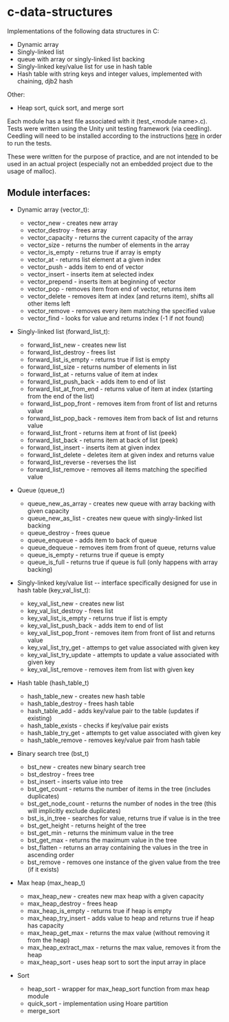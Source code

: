 # c-data-structures
Implementations of the following data structures in C:
  - Dynamic array
  - Singly-linked list
  - queue with array or singly-linked list backing
  - Singly-linked key/value list for use in hash table
  - Hash table with string keys and integer values, implemented with chaining, djb2 hash

Other:
  - Heap sort, quick sort, and merge sort

Each module has a test file associated with it (test_\<module name\>.c). Tests were written using the Unity unit testing framework (via ceedling). Ceedling will need to be installed according to the instructions [here](https://github.com/ThrowTheSwitch/Ceedling) in order to run the tests.

These were written for the purpose of practice, and are not intended to be used in an actual project (especially not an embedded project due to the usage of malloc).

## Module interfaces:
  - Dynamic array (vector_t):
    - vector_new - creates new array
    - vector_destroy - frees array
    - vector_capacity - returns the current capacity of the array
    - vector_size - returns the number of elements in the array
    - vector_is_empty - returns true if array is empty
    - vector_at - returns list element at a given index
    - vector_push - adds item to end of vector
    - vector_insert - inserts item at selected index
    - vector_prepend - inserts item at beginning of vector
    - vector_pop - removes item from end of vector, returns item
    - vector_delete - removes item at index (and returns item), shifts all other items left
    - vector_remove - removes every item matching the specified value
    - vector_find - looks for value and returns index (-1 if not found)
    
  - Singly-linked list (forward_list_t):
    - forward_list_new - creates new list
    - forward_list_destroy - frees list
    - forward_list_is_empty - returns true if list is empty
    - forward_list_size - returns number of elements in list
    - forward_list_at - returns value of item at index
    - forward_list_push_back - adds item to end of list
    - forward_list_at_from_end - returns value of item at index (starting from the end of the list)
    - forward_list_pop_front - removes item from front of list and returns value
    - forward_list_pop_back - removes item from back of list and returns value
    - forward_list_front - returns item at front of list (peek)
    - forward_list_back - returns item at back of list (peek)
    - forward_list_insert - inserts item at given index
    - forward_list_delete - deletes item at given index and returns value
    - forward_list_reverse - reverses the list
    - forward_list_remove - removes all items matching the specified value
    
  - Queue (queue_t)
    - queue_new_as_array - creates new queue with array backing with given capacity
    - queue_new_as_list - creates new queue with singly-linked list backing
    - queue_destroy - frees queue
    - queue_enqueue - adds item to back of queue
    - queue_dequeue - removes item from front of queue, returns value
    - queue_is_empty - returns true if queue is empty
    - queue_is_full - returns true if queue is full (only happens with array backing)
    
  - Singly-linked key/value list -- interface specifically designed for use in hash table (key_val_list_t):
    - key_val_list_new - creates new list
    - key_val_list_destroy - frees list
    - key_val_list_is_empty - returns true if list is empty
    - key_val_list_push_back - adds item to end of list
    - key_val_list_pop_front - removes item from front of list and returns value
    - key_val_list_try_get - attemps to get value associated with given key
    - key_val_list_try_update - attempts to update a value associated with given key
    - key_val_list_remove - removes item from list with given key
    
  - Hash table (hash_table_t)
    - hash_table_new - creates new hash table
    - hash_table_destroy - frees hash table
    - hash_table_add - adds key/value pair to the table (updates if existing)
    - hash_table_exists - checks if key/value pair exists
    - hash_table_try_get - attempts to get value associated with given key
    - hash_table_remove - removes key/value pair from hash table

  - Binary search tree (bst_t)
    - bst_new - creates new binary search tree
    - bst_destroy - frees tree
    - bst_insert - inserts value into tree
    - bst_get_count - returns the number of items in the tree (includes duplicates)
    - bst_get_node_count - returns the number of nodes in the tree (this will implicitly exclude duplicates)
    - bst_is_in_tree - searches for value, returns true if value is in the tree
    - bst_get_height - returns height of the tree
    - bst_get_min - returns the minimum value in the tree
    - bst_get_max - returns the maximum value in the tree
    - bst_flatten - returns an array containing the values in the tree in ascending order
    - bst_remove - removes one instance of the given value from the tree (if it exists)

  - Max heap (max_heap_t)
    - max_heap_new - creates new max heap with a given capacity
    - max_heap_destroy - frees heap
    - max_heap_is_empty - returns true if heap is empty
    - max_heap_try_insert - adds value to heap and returns true if heap has capacity
    - max_heap_get_max - returns the max value (without removing it from the heap)
    - max_heap_extract_max - returns the max value, removes it from the heap
    - max_heap_sort - uses heap sort to sort the input array in place

  - Sort
    - heap_sort - wrapper for max_heap_sort function from max heap module
    - quick_sort - implementation using Hoare partition
    - merge_sort
